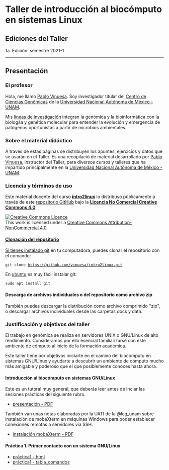 # Taller de introducci&oacute;n al biocómputo en sistemas Linux

## Ediciones del Taller

1a. Edición: semestre 2021-1

***
 
## Presentaci&oacute;n

### El profesor
Hola, me llamo [Pablo Vinuesa](http://www.ccg.unam.mx/~vinuesa/). Soy investigador titular del 
[Centro de Ciencias Gen&oacute;micas](http://www.ccg.unam.mx) de la 
[Universidad Nacional Aut&oacute;noma de M&eacute;xico - UNAM](http://www.unam.mx/).

Mis [l&iacute;neas de investigaci&oacute;n](http://www.ccg.unam.mx/~vinuesa/research.html) 
integran la gen&oacute;mica y la bioinform&aacute;tica con la biolog&aacute;a y gen&eacute;tica molecular para entender 
la evoluci&oacute;n y emergencia de pat&oacute;genos oportunistas a partir de microbios ambientales.

### Sobre el material did&aacute;ctico
A trav&eacute;s de estas p&aacute;ginas se distribuyen los apuntes, ejercicios y datos que se usar&aacute;n en el Taller.
Es una recopilaci&oacute; de material desarrollado por [Pablo Vinuesa](http://www.ccg.unam.mx/~vinuesa/), instructor del Taller, 
para diversos cursos y talleres que ha impartido principalmente en la [Universidad Nacional Aut&oacute;noma de M&eacute;xico - UNAM](https://www.unam.mx/). 


### Licencia y términos de uso
Este material docente del curso [**intro2linux**](https://github.com/vinuesa/intro2linux) lo distribuyo p&uacute;blicamente a trav&eacute;s de este [repositorio GitHub](https://github.com/vinuesa/intro2linux) bajo la [**Licencia No Comercial Creative Commons 4.0**](https://creativecommons.org/licenses/by-nc/4.0/) 

<a rel="license" href="http://creativecommons.org/licenses/by-nc/4.0/"><img alt="Creative Commons Licence" style="border-width:0" src="https://i.creativecommons.org/l/by-nc/4.0/88x31.png" /></a><br />This work is licensed under a <a rel="license" href="http://creativecommons.org/licenses/by-nc/4.0/">Creative Commons Attribution-NonCommercial 4.0 

#### Clonaci&oacute;n del repositorio
Si tienes instalado [git](https://git-scm.com/) en tu computadora, puedes clonar el repositorio con el comando:

   <code>git clone https://github.com/vinuesa/intro2linux.git</code>

En [ubuntu](https://www.ubuntu.com/) es muy f&aacute;cil instalar git: 

  <code>sudo apt install git</code>


<!--### ¿Horario y lugar de impartici&oacute;n de las sesiones?
Las clases se imparten de manera remota, v&iacute;a zoom, los miércoles de 9:00 - 11:00-->

<!--<img src="docs/pics/intro2linux_aula_UNLP_2-6Julio2018.jpg" />-->


#### Descarga de archivos individuales o del repositorio como archivo zip

Tambi&eacute;n puedes descargar la distribuci&oacute;n como archivo comprimido "zip", o descargar archivos individuales 
desde las carpetas docs y data.


### Justificación y objetivos del taller

El trabajo en gen&oacute;mica se realiza en servidores UNIX o GNU/Linux de alto rendimiento. Consideramos por ello
esencial familiarizarse con este ambiente de c&oacute;mputo al inicio de la formaci&oacute;n acad&eacute;mica. 

Este taller tiene por objetivos iniciarte en el camino del bioc&oacute;mputo en sistemas GNU/Linux y ayudarte a descubrir un ambiente de c&oacute;mputo mucho m&aacute;s amigable y poderoso que el que posiblemente conoces hasta ahora.


#### Introducci&oacute;n al bioc&oacute;mputo en sistemas GNU/Linux

Este es un tutoral muy general, que deberás leer antes de inciar las sesiones prácticas del siguiente rubro.

- [presentaci&oacute;n - PDF](https://github.com/vinuesa/intro2linux/tree/master/docs/intro_biocomputo_Linux.pdf)


Tambi&eacute;n van unas notas elaboradas por la UATI de la @lcg_unam sobre instalación de mobaXterm en m&aacute;quinas Windows para
poder establecer conexiones remotas a servidores v&iacute;a SSH.

- [instalaci&oacute;n mobaXterm - PDF](https://github.com/vinuesa/intro2linux/tree/master/docs/ConexionSSHdesdeWindows_usando_mobaXterm_UATI_LCG-UNAM.pdf)

#### Pr&aacute;ctica 1. Primer contacto con un sistema GNU/Linux
- [pr&aacute;ctica1 - html](https://vinuesa.github.io/intro2linux/)
- [pr&aacute;ctica1 - tabla_comandos](https://github.com/vinuesa/intro2linux/tree/master/docs/linux_commands.tab)


<!--
#### Pr&aacute;ctica 2. Descarga de secuencias en formato FASTA de GenBank usando el sistema ENTREZ y parseo de los archivos usando herrramientas de filtrado
- [pr&aacute;ctica2 - html](https://vinuesa.github.io/intro2linux/practica2_parseo_fastas/)
- [pr&aacute;ctica2 - pdf](https://vinuesa.github.io/intro2linux/practica2_parseo_fastas/ejercicio_parseo_fastas_ENTREZ.pdf)
- [pr&aacute;ctica2 - fasta](https://vinuesa.github.io/intro2linux/practica2_parseo_fastas/data/recA_Bradyrhizobium_vinuesa.fa)
-->

